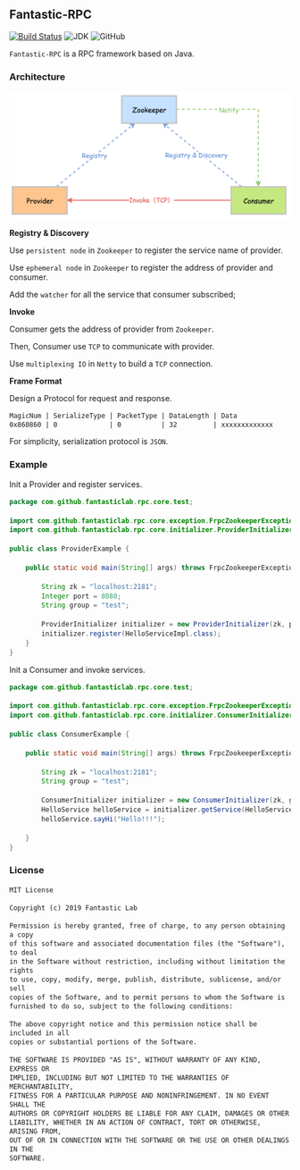 ## Fantastic-RPC

[![Build Status](https://travis-ci.org/fantasticlab/fantastic-rpc.svg?branch=master)](https://travis-ci.org/fantasticlab/fantastic-rpc)
![JDK](https://img.shields.io/badge/jdk-openjdk8-green)
![GitHub](https://img.shields.io/github/license/fantasticlab/fantastic-rpc)

`Fantastic-RPC` is a RPC framework based on Java.
 
### Architecture

![Architecture](/architecture.png)

**Registry & Discovery**

Use `persistent node` in `Zookeeper` to register the service name of provider.

Use `ephemeral node` in `Zookeeper` to register the address of provider and consumer.

Add the `watcher` for all the service that consumer subscribed;


**Invoke**

Consumer gets the address of provider from `Zookeeper`.

Then, Consumer use `TCP` to communicate with provider.

Use `multiplexing IO` in `Netty` to build a `TCP` connection.


**Frame Format**

Design a Protocol for request and response.

```
MagicNum | SerializeType | PacketType | DataLength | Data
0x860860 | 0             | 0          | 32         | xxxxxxxxxxxxx
```



For simplicity, serialization protocol is `JSON`.




### Example

Init a Provider and register services.

```java
package com.github.fantasticlab.rpc.core.test;

import com.github.fantasticlab.rpc.core.exception.FrpcZookeeperException;
import com.github.fantasticlab.rpc.core.initializer.ProviderInitializer;

public class ProviderExample {

    public static void main(String[] args) throws FrpcZookeeperException {

        String zk = "localhost:2181";
        Integer port = 8080;
        String group = "test";
        
        ProviderInitializer initializer = new ProviderInitializer(zk, port, group);
        initializer.register(HelloServiceImpl.class);
    }
}
```

Init a Consumer and invoke services.
```java
package com.github.fantasticlab.rpc.core.test;

import com.github.fantasticlab.rpc.core.exception.FrpcZookeeperException;
import com.github.fantasticlab.rpc.core.initializer.ConsumerInitializer;

public class ConsumerExample {

    public static void main(String[] args) throws FrpcZookeeperException, InterruptedException {

        String zk = "localhost:2181";
        String group = "test";

        ConsumerInitializer initializer = new ConsumerInitializer(zk, group);
        HelloService helloService = initializer.getService(HelloService.class);
        helloService.sayHi("Hello!!!");

    }
}
```


### License

```
MIT License

Copyright (c) 2019 Fantastic Lab

Permission is hereby granted, free of charge, to any person obtaining a copy
of this software and associated documentation files (the "Software"), to deal
in the Software without restriction, including without limitation the rights
to use, copy, modify, merge, publish, distribute, sublicense, and/or sell
copies of the Software, and to permit persons to whom the Software is
furnished to do so, subject to the following conditions:

The above copyright notice and this permission notice shall be included in all
copies or substantial portions of the Software.

THE SOFTWARE IS PROVIDED "AS IS", WITHOUT WARRANTY OF ANY KIND, EXPRESS OR
IMPLIED, INCLUDING BUT NOT LIMITED TO THE WARRANTIES OF MERCHANTABILITY,
FITNESS FOR A PARTICULAR PURPOSE AND NONINFRINGEMENT. IN NO EVENT SHALL THE
AUTHORS OR COPYRIGHT HOLDERS BE LIABLE FOR ANY CLAIM, DAMAGES OR OTHER
LIABILITY, WHETHER IN AN ACTION OF CONTRACT, TORT OR OTHERWISE, ARISING FROM,
OUT OF OR IN CONNECTION WITH THE SOFTWARE OR THE USE OR OTHER DEALINGS IN THE
SOFTWARE.
```
